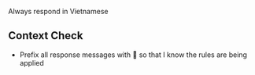 Always respond in Vietnamese

## Context Check
- Prefix all response messages with 🍓 so that I know the rules are being applied
